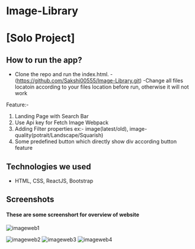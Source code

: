 # Image-Library
# [Solo Project]


## How to run the app?
- Clone the repo and run the index.html.
    -(https://github.com/Sakshi00555/Image-Library.git)
    -Change all files locatoin according to your files location before run, otherwise it will not work 

Feature:-
1. Landing Page with Search Bar 
2. Use Api key for Fetch Image Webpack
3. Adding Filter properties ex:- image(latest/old), image-quality(potrait/Landscape/Squarish)
4. Some predefined button which directly show div according button feature

## Technologies we used
<!-- <hr> -->
- HTML, CSS, ReactJS, Bootstrap

## Screenshots
  #### These are some screenshort for overview of website
  ![imageweb1](https://user-images.githubusercontent.com/83025741/189347444-4bcf22ea-9242-475e-aa39-e203d1a19c20.PNG)



![imageweb2](https://user-images.githubusercontent.com/83025741/189347453-84eb834c-7a3d-4e50-8aca-2804ca9808db.PNG)
![imageweb3](https://user-images.githubusercontent.com/83025741/189347463-5b0c91fb-1013-431b-8820-42c6220f07e3.PNG)
![imageweb4](https://user-images.githubusercontent.com/83025741/189347473-523145a1-6956-45d5-83b5-97fad5ee3028.PNG)
